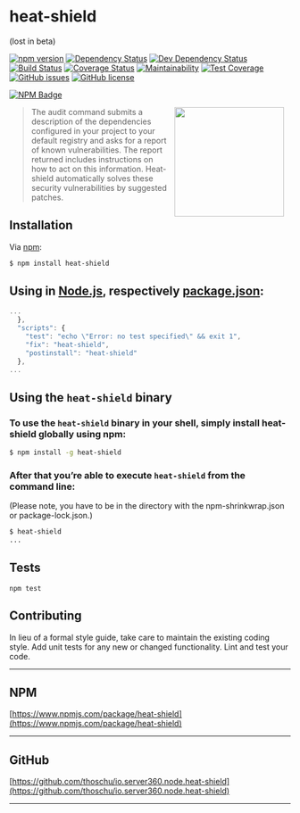 heat-shield 
=========
(lost in beta)

[![npm version](https://badge.fury.io/js/heat-shield.svg)](https://badge.fury.io/js/heat-shield)
[![Dependency Status](https://david-dm.org/thoschu/io.server360.node.heat-shield.svg)](https://david-dm.org/thoschu/io.server360.node.heat-shield)
[![Dev Dependency Status](https://david-dm.org/thoschu/io.server360.node.heat-shield/dev-status.svg)](https://david-dm.org/thoschu/io.server360.node.heat-shield?type=dev)
[![Build Status](https://travis-ci.org/thoschu/io.server360.node.heat-shield.svg?branch=master)](https://travis-ci.org/thoschu/io.server360.node.heat-shield)
[![Coverage Status](https://coveralls.io/repos/github/thoschu/io.server360.node.heat-shield/badge.svg?branch=feature%2Finitial)](https://coveralls.io/github/thoschu/io.server360.node.heat-shield?branch=feature%2Finitial)
[![Maintainability](https://api.codeclimate.com/v1/badges/bfdfba1769e771f614d1/maintainability)](https://codeclimate.com/github/thoschu/io.server360.node.heat-shield/maintainability)
[![Test Coverage](https://api.codeclimate.com/v1/badges/bfdfba1769e771f614d1/test_coverage)](https://codeclimate.com/github/thoschu/io.server360.node.heat-shield/test_coverage)
[![GitHub issues](https://img.shields.io/github/issues/thoschu/io.server360.node.heat-shield.svg)](https://github.com/thoschu/io.server360.node.heat-shield/issues)
[![GitHub license](https://img.shields.io/github/license/thoschu/io.server360.node.heat-shield.svg)](https://github.com/thoschu/io.server360.node.heat-shield/blob/master/LICENSE)

[![NPM Badge](https://nodei.co/npm/heat-shield.png?downloads=true)](https://www.npmjs.com/package/heat-shield)

<img src="http://i63.tinypic.com/vgj6dj.jpg" width="196" height="196" align="right" hspace="12" />

> The audit command submits a description of the dependencies configured in your project to your default registry and asks for a report of known vulnerabilities. 
The report returned includes instructions on how to act on this information. Heat-shield automatically solves these security vulnerabilities by suggested patches.

## Installation

Via [npm](https://www.npmjs.com/):

```bash
$ npm install heat-shield
```

## Using in [Node.js](https://nodejs.org/),  respectively [package.json](https://docs.npmjs.com/files/package.json):

```javascript
...
  },
  "scripts": {
    "test": "echo \"Error: no test specified\" && exit 1",
    "fix": "heat-shield",
    "postinstall": "heat-shield"
  },
...
```

## Using the `heat-shield` binary

### To use the `heat-shield` binary in your shell, simply install heat-shield globally using npm:
```bash
$ npm install -g heat-shield 
```

### After that you’re able to execute `heat-shield` from the command line:
(Please note, you have to be in the directory with the npm-shrinkwrap.json or package-lock.json.)
```bash
$ heat-shield
...
```

## Tests
`npm test`

## Contributing
In lieu of a formal style guide, take care to maintain the existing coding style. Add unit tests for any new or changed functionality. Lint and test your code.

***

## NPM

[https://www.npmjs.com/package/heat-shield](https://www.npmjs.com/package/heat-shield)

***

## GitHub

[https://github.com/thoschu/io.server360.node.heat-shield](https://github.com/thoschu/io.server360.node.heat-shield)

***